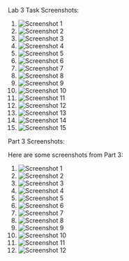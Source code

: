 Lab 3 Task Screenshots:

1. ![Screenshot 1](./Screenshots/l3sc1.png)
2. ![Screenshot 2](./Screenshots/l3sc2.png)
3. ![Screenshot 3](./Screenshots/l3sc3.png)
4. ![Screenshot 4](./Screenshots/l3sc4.png)
5. ![Screenshot 5](./Screenshots/l3sc5.png)
6. ![Screenshot 6](./Screenshots/l3sc6.png)
7. ![Screenshot 7](./Screenshots/l3sc7.png)
8. ![Screenshot 8](./Screenshots/l3sc8.png)
9. ![Screenshot 9](./Screenshots/l3sc9.png)
10. ![Screenshot 10](./Screenshots/l3sc10.png)
11. ![Screenshot 11](./Screenshots/l3sc11.png)
12. ![Screenshot 12](./Screenshots/l3sc12.png)
13. ![Screenshot 13](./Screenshots/l3sc13.png)
14. ![Screenshot 14](./Screenshots/l3sc14.png)
15. ![Screenshot 15](./Screenshots/l3sc15.png)

Part 3 Screenshots:

Here are some screenshots from Part 3:

1. ![Screenshot 1](./Screenshots/l3p2s1.png)
2. ![Screenshot 2](./Screenshots/l3p2s2.png)
3. ![Screenshot 3](./Screenshots/l3p2s3.png)
4. ![Screenshot 4](./Screenshots/l3p2s4.png)
5. ![Screenshot 5](./Screenshots/l3p2s5.png)
6. ![Screenshot 6](./Screenshots/l3p2s6.png)
7. ![Screenshot 7](./Screenshots/l3p2s7.png)
8. ![Screenshot 8](./Screenshots/l3p2s8.png)
9. ![Screenshot 9](./Screenshots/l3p2s9.png)
10. ![Screenshot 10](./Screenshots/l3p2s10.png)
11. ![Screenshot 11](./Screenshots/l3p2s11.png)
12. ![Screenshot 12](./Screenshots/l3p2s12.png)
